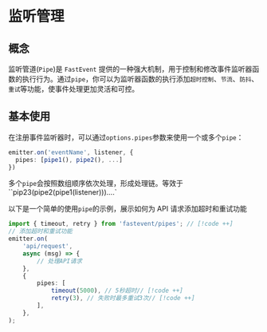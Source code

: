 # 监听管理

## 概念

监听管道(`Pipe`)是 `FastEvent` 提供的一种强大机制，用于控制和修改事件监听器函数的执行行为。通过`pipe`，你可以为监听器函数的执行添加`超时控制`、`节流`、`防抖`、`重试`等功能，使事件处理更加灵活和可控。

## 基本使用

在注册事件监听器时，可以通过`options.pipes`参数来使用一个或多个`pipe`：

```typescript
emitter.on('eventName', listener, {
  pipes: [pipe1(), pipe2(), ...]
})
```

多个`pipe`会按照数组顺序依次处理，形成处理链。等效于``pip23(pipe2(pipe1(listener)))....`

以下是一个简单的使用`pipe`的示例，展示如何为 API 请求添加超时和重试功能

```typescript
import { timeout, retry } from 'fastevent/pipes'; // [!code ++]
// 添加超时和重试功能
emitter.on(
    'api/request',
    async (msg) => {
        // 处理API请求
    },
    {
        pipes: [
            timeout(5000), // 5秒超时// [!code ++]
            retry(3), // 失败时最多重试3次// [!code ++]
        ],
    },
);
```